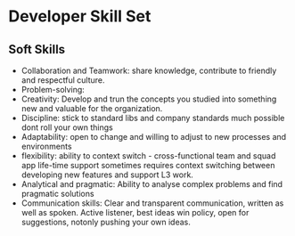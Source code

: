 # Developer Skill Set

## Soft Skills
- Collaboration and Teamwork: share knowledge, contribute to friendly and respectful culture.
- Problem-solving:
- Creativity: Develop and trun the concepts you studied into something new and valuable for the organization.
- Discipline: stick to standard libs and company standards much possible dont roll your own things
- Adaptability: open to change and willing to adjust to new processes and environments
- flexibility:  ability to context switch - cross-functional team and squad app life-time support sometimes requires context switching between developing new features and support L3 work.
- Analytical and pragmatic: Ability to analyse complex problems and find pragmatic solutions
- Communication skills: Clear and transparent communication, written as well as spoken. Active listener, best ideas win policy, open for suggestions, notonly pushing your own ideas.